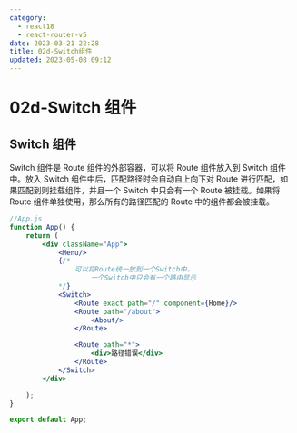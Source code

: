 ```yaml
---
category: 
  - react18
  - react-router-v5
date: 2023-03-21 22:28
title: 02d-Switch组件
updated: 2023-05-08 09:12
---
```


# 02d-Switch 组件

## Switch 组件

Switch 组件是 Route 组件的外部容器，可以将 Route 组件放入到 Switch 组件中。放入 Switch 组件中后，匹配路径时会自动自上向下对 Route 进行匹配，如果匹配到则挂载组件，并且一个 Switch 中只会有一个 Route 被挂载。如果将 Route 组件单独使用，那么所有的路径匹配的 Route 中的组件都会被挂载。

```jsx
//App.js
function App() {
    return (
        <div className="App">
            <Menu/>
            {/*
                可以将Route统一放到一个Switch中，
                    一个Switch中只会有一个路由显示
            */}
            <Switch>
                <Route exact path="/" component={Home}/>
                <Route path="/about">
                    <About/>
                </Route>

                <Route path="*">
                    <div>路径错误</div>
                </Route>
            </Switch>
        </div>

    );
}

export default App;

```